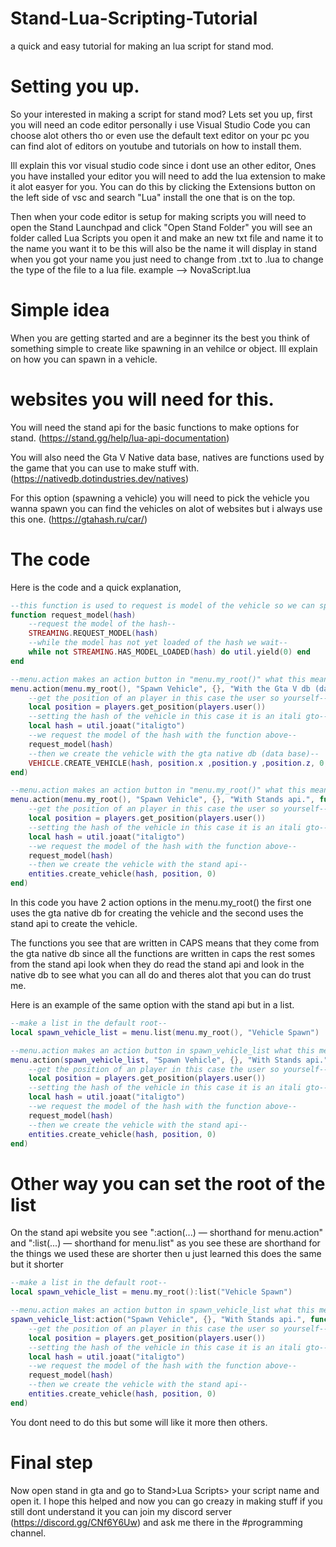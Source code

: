 # Stand-Lua-Scripting-Tutorial
a quick and easy tutorial for making an lua script for stand mod.

# Setting you up.
So your interested in making a script for stand mod?
Lets set you up, first you will need an code editor personally i use Visual Studio Code you can choose alot others tho or even use the default text editor on your pc
you can find alot of editors on youtube and tutorials on how to install them.

Ill explain this vor visual studio code since i dont use an other editor,
Ones you have installed your editor you will need to add the lua extension to make it alot easyer for you.
You can do this by clicking the Extensions button on the left side of vsc and search "Lua" install the one that is on the top.

Then when your code editor is setup for making scripts you will need to open the Stand Launchpad and click "Open Stand Folder"
you will see an folder called Lua Scripts you open it and make an new txt file and name it to the name you want it to be this will also be the name it will display in stand when you got your name you just need to change from .txt to .lua to change the type of the file to a lua file.
example --> NovaScript.lua

# Simple idea
When you are getting started and are a beginner its the best you think of something simple to create like spawning in an vehilce or object.
Ill explain on how you can spawn in a vehicle.

# websites you will need for this.
You will need the stand api for the basic functions to make options for stand. (https://stand.gg/help/lua-api-documentation)

You will also need the Gta V Native data base, natives are functions used by the game that you can use to make stuff with. (https://nativedb.dotindustries.dev/natives)

For this option (spawning a vehicle) you will need to pick the vehicle you wanna spawn you can find the vehicles on alot of websites but i always use this one. (https://gtahash.ru/car/)

# The code
Here is the code and a quick explanation,
```lua
--this function is used to request is model of the vehicle so we can spawn it you will also need to use this for spawning objects--
function request_model(hash)
    --request the model of the hash--
    STREAMING.REQUEST_MODEL(hash)
    --while the model has not yet loaded of the hash we wait--
    while not STREAMING.HAS_MODEL_LOADED(hash) do util.yield(0) end
end

--menu.action makes an action button in "menu.my_root()" what this means is it makes an button in the default root you can make lists in the default root and then put this option in that list--
menu.action(menu.my_root(), "Spawn Vehicle", {}, "With the Gta V db (data base)", function()
    --get the position of an player in this case the user so yourself--
    local position = players.get_position(players.user())
    --setting the hash of the vehicle in this case it is an itali gto--
    local hash = util.joaat("italigto")
    --we request the model of the hash with the function above--
    request_model(hash)
    --then we create the vehicle with the gta native db (data base)--
    VEHICLE.CREATE_VEHICLE(hash, position.x ,position.y ,position.z, 0, true, false, true)
end)

--menu.action makes an action button in "menu.my_root()" what this means is it makes an button in the default root you can make lists in the default root and then put this option in that list--
menu.action(menu.my_root(), "Spawn Vehicle", {}, "With Stands api.", function()
    --get the position of an player in this case the user so yourself--
    local position = players.get_position(players.user())
    --setting the hash of the vehicle in this case it is an itali gto--
    local hash = util.joaat("italigto")
    --we request the model of the hash with the function above--
    request_model(hash)
    --then we create the vehicle with the stand api--
    entities.create_vehicle(hash, position, 0)
end)
```
In this code you have 2 action options in the menu.my_root() the first one uses the gta native db for creating the vehicle and the second uses the stand api to create the vehicle.

The functions you see that are written in CAPS means that they come from the gta native db since all the functions are written in caps the rest somes from the stand api look when they do read the stand api and look in the native db to see what you can all do and theres alot that you can do trust me.

Here is an example of the same option with the stand api but in a list.
```lua
--make a list in the default root--
local spawn_vehicle_list = menu.list(menu.my_root(), "Vehicle Spawn")

--menu.action makes an action button in spawn_vehicle_list what this means is it makes an button in the root of the list--
menu.action(spawn_vehicle_list, "Spawn Vehicle", {}, "With Stands api.", function()
    --get the position of an player in this case the user so yourself--
    local position = players.get_position(players.user())
    --setting the hash of the vehicle in this case it is an itali gto--
    local hash = util.joaat("italigto")
    --we request the model of the hash with the function above--
    request_model(hash)
    --then we create the vehicle with the stand api--
    entities.create_vehicle(hash, position, 0)
end)
```

# Other way you can set the root of the list
On the stand api website you see ":action(...) — shorthand for menu.action" and ":list(...) — shorthand for menu.list" as you see these are shorthand for the things we used these are shorter then u just learned this does the same but it shorter
```lua
--make a list in the default root--
local spawn_vehicle_list = menu.my_root():list("Vehicle Spawn")

--menu.action makes an action button in spawn_vehicle_list what this means is it makes an button in the root of the list--
spawn_vehicle_list:action("Spawn Vehicle", {}, "With Stands api.", function()
    --get the position of an player in this case the user so yourself--
    local position = players.get_position(players.user())
    --setting the hash of the vehicle in this case it is an itali gto--
    local hash = util.joaat("italigto")
    --we request the model of the hash with the function above--
    request_model(hash)
    --then we create the vehicle with the stand api--
    entities.create_vehicle(hash, position, 0)
end)
```
You dont need to do this but some will like it more then others.

# Final step
Now open stand in gta and go to Stand>Lua Scripts> your script name and open it.
I hope this helped and now you can go creazy in making stuff if you still dont understand it you can join my discord server (https://discord.gg/CNf6Y6Uw) and ask me there in the #programming channel.
